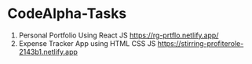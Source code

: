 # CodeAlpha-Tasks
1) Personal Portfolio Using React JS
   https://rg-prtflo.netlify.app/
2) Expense Tracker App using HTML CSS JS
   https://stirring-profiterole-2143b1.netlify.app
